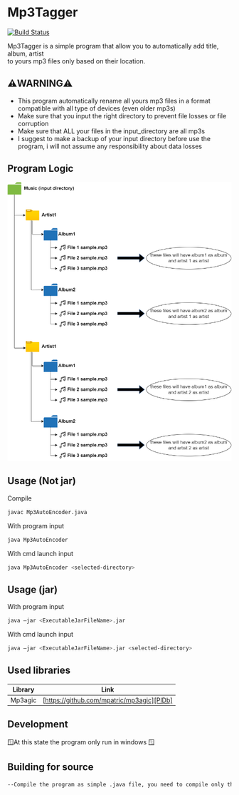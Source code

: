 # Mp3Tagger
[![Build Status](https://travis-ci.org/joemccann/dillinger.svg?branch=master)](https://travis-ci.org/joemccann/dillinger)

Mp3Tagger is a simple program that allow you to automatically add title, album, artist \
to yours mp3 files only based on their location.

## ⚠️WARNING⚠️

- This program automatically rename all yours mp3 files in a format compatible with all type of devices (even older mp3s)
- Make sure that you input the right directory to prevent file losses or file corruption
- Make sure that ALL your files in the input_directory are all mp3s
- I suggest to make a backup of your input directory before use the program, i will not assume any responsibility about data losses

## Program Logic
![alt text](https://github.com/Edo-256/Mp3Tagger/blob/main/diagram/graph.png)

## Usage (Not jar)
Compile
```sh
javac Mp3AutoEncoder.java
```
With program input
```sh
java Mp3AutoEncoder
```
With cmd launch input
```sh
java Mp3AutoEncoder <selected-directory>
```

## Usage (jar)
With program input
```sh
java –jar <ExecutableJarFileName>.jar
```
With cmd launch input
```sh
java –jar <ExecutableJarFileName>.jar <selected-directory>
```

## Used libraries

| Library | Link |
| ------ | ------ |
| Mp3agic | [https://github.com/mpatric/mp3agic][PlDb] |

## Development

🪟At this state the program only run in windows 🪟


## Building for source
```sh
--Compile the program as simple .java file, you need to compile only the .java in the main folder
```
